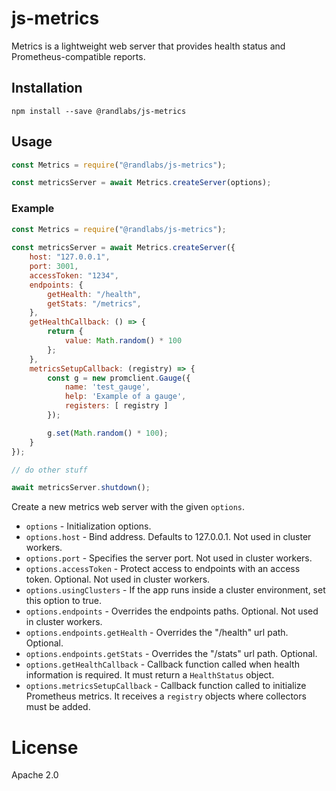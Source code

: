 # js-metrics

Metrics is a lightweight web server that provides health status and Prometheus-compatible reports.

## Installation

```shell
npm install --save @randlabs/js-metrics
```

## Usage

```javascript
const Metrics = require("@randlabs/js-metrics");

const metricsServer = await Metrics.createServer(options);
```

### Example
```javascript
const Metrics = require("@randlabs/js-metrics");
 
const metricsServer = await Metrics.createServer({
	host: "127.0.0.1",
	port: 3001,
	accessToken: "1234",
	endpoints: {
		getHealth: "/health",
		getStats: "/metrics",
	},
	getHealthCallback: () => {
		return {
			value: Math.random() * 100
		};
	},
	metricsSetupCallback: (registry) => {
		const g = new promclient.Gauge({
			name: 'test_gauge',
			help: 'Example of a gauge',
			registers: [ registry ]
		});

		g.set(Math.random() * 100);
	}
});

// do other stuff

await metricsServer.shutdown();
```

Create a new metrics web server with the given `options`.

*   `options` - Initialization options.
*   `options.host` - Bind address. Defaults to 127.0.0.1. Not used in cluster workers.
*   `options.port` - Specifies the server port. Not used in cluster workers.
*   `options.accessToken` - Protect access to endpoints with an access token. Optional. Not used in cluster workers.
*   `options.usingClusters` - If the app runs inside a cluster environment, set this option to true.
*   `options.endpoints` - Overrides the endpoints paths. Optional. Not used in cluster workers.
*   `options.endpoints.getHealth` - Overrides the "/health" url path. Optional.
*   `options.endpoints.getStats` - Overrides the "/stats" url path. Optional.
*   `options.getHealthCallback` - Callback function called when health information is required. It must return a `HealthStatus` object.
*   `options.metricsSetupCallback` - Callback function called to initialize Prometheus metrics. It receives a `registry` objects where collectors must be added.

# License

Apache 2.0

